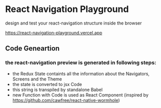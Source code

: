 # React Navigation Playground

design and test your react-navigation structure inside the browser 

https://react-navigation-playground.vercel.app

## Code Geneartion

### the react-navigation preview is generated in following steps:
* the Redux State containts all the information about the Navigators, Screens and the Theme
* the state is converted to jsx Code 
* this string is transpiled by standalone Babel
* new Function with Code is used as React Component (inspired by https://github.com/cawfree/react-native-wormhole)
